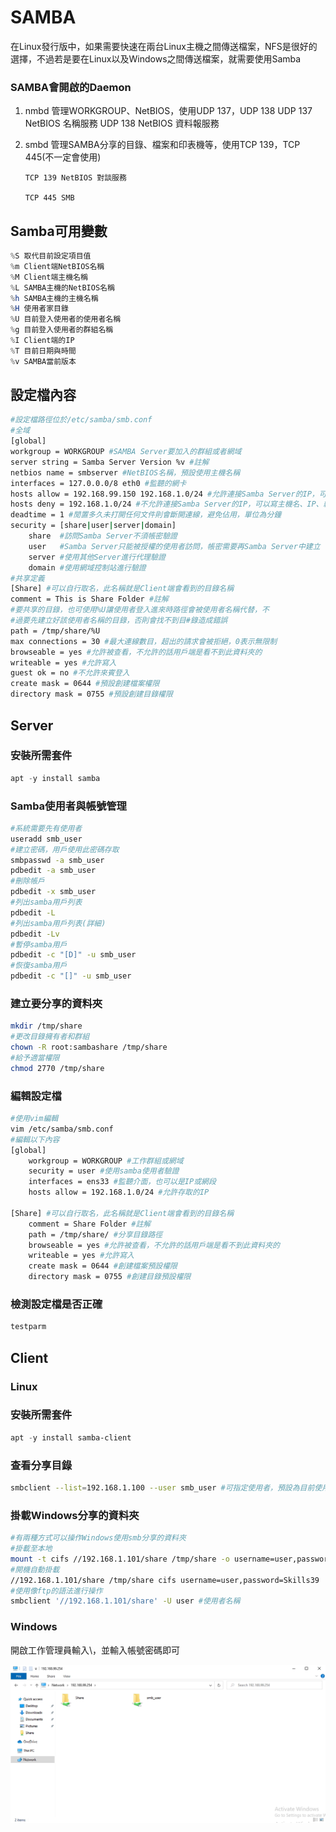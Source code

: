 # SAMBA

在Linux發行版中，如果需要快速在兩台Linux主機之間傳送檔案，NFS是很好的選擇，不過若是要在Linux以及Windows之間傳送檔案，就需要使用Samba

### SAMBA會開啟的Daemon

1. nmbd 管理WORKGROUP、NetBIOS，使用UDP 137，UDP 138                                     UDP 137 NetBIOS 名稱服務                                                                            UDP 138 NetBIOS 資料報服務
2. smbd 管理SAMBA分享的目錄、檔案和印表機等，使用TCP 139，TCP 445(不一定會使用)

       TCP 139 NetBIOS 對談服務

       TCP 445 SMB

## Samba可用變數

```powershell
%S 取代目前設定項目值
%m Client端NetBIOS名稱
%M Client端主機名稱
%L SAMBA主機的NetBIOS名稱
%h SAMBA主機的主機名稱
%H 使用者家目錄
%U 目前登入使用者的使用者名稱
%g 目前登入使用者的群組名稱
%I Client端的IP
%T 目前日期與時間
%v SAMBA當前版本
```

## 設定檔內容

```bash
#設定檔路徑位於/etc/samba/smb.conf
#全域
[global]
workgroup = WORKGROUP #SAMBA Server要加入的群組或者網域
server string = Samba Server Version %v #註解
netbios name = smbserver #NetBIOS名稱，預設使用主機名稱
interfaces = 127.0.0.0/8 eth0 #監聽的網卡
hosts allow = 192.168.99.150 192.168.1.0/24 #允許連接Samba Server的IP，可以寫主機名、IP、網段，以空格分隔
hosts deny = 192.168.1.0/24 #不允許連接Samba Server的IP，可以寫主機名、IP、網段，以空格分隔
deadtime = 1 #閒置多久未打開任何文件則會斷開連線，避免佔用，單位為分鐘
security = [share|user|server|domain]
	share  #訪問Samba Server不須帳密驗證
	user   #Samba Server只能被授權的使用者訪問，帳密需要再Samba Server中建立
	server #使用其他Server進行代理驗證
	domain #使用網域控制站進行驗證
#共享定義
[Share] #可以自行取名，此名稱就是Client端會看到的目錄名稱
comment = This is Share Folder #註解
#要共享的目錄，也可使用%U讓使用者登入進來時路徑會被使用者名稱代替，不
#過要先建立好該使用者名稱的目錄，否則會找不到目#錄造成錯誤
path = /tmp/share/%U
max connections = 30 #最大連線數目，超出的請求會被拒絕，0表示無限制
browseable = yes #允許被查看，不允許的話用戶端是看不到此資料夾的
writeable = yes #允許寫入
guest ok = no #不允許來賓登入
create mask = 0644 #預設創建檔案權限
directory mask = 0755 #預設創建目錄權限
```

## Server

### 安裝所需套件

```powershell
apt -y install samba
```

### Samba使用者與帳號管理

```bash
#系統需要先有使用者
useradd smb_user
#建立密碼，用戶使用此密碼存取
smbpasswd -a smb_user
pdbedit -a smb_user
#刪除帳戶
pdbedit -x smb_user 
#列出samba用戶列表
pdbedit -L
#列出samba用戶列表(詳細)
pdbedit -Lv
#暫停samba用戶
pdbedit -c "[D]" -u smb_user
#恢復samba用戶
pdbedit -c "[]" -u smb_user
```

### 建立要分享的資料夾

```bash
mkdir /tmp/share 
#更改目錄擁有者和群組
chown -R root:sambashare /tmp/share
#給予適當權限
chmod 2770 /tmp/share
```

### 編輯設定檔

```bash
#使用vim編輯
vim /etc/samba/smb.conf
#編輯以下內容
[global]
    workgroup = WORKGROUP #工作群組或網域
    security = user #使用samba使用者驗證
    interfaces = ens33 #監聽介面，也可以是IP或網段
    hosts allow = 192.168.1.0/24 #允許存取的IP
 
[Share] #可以自行取名，此名稱就是Client端會看到的目錄名稱
    comment = Share Folder #註解
    path = /tmp/share/ #分享目錄路徑
    browseable = yes #允許被查看，不允許的話用戶端是看不到此資料夾的
    writeable = yes #允許寫入
    create mask = 0644 #創建檔案預設權限
    directory mask = 0755 #創建目錄預設權限
```

### 檢測設定檔是否正確

```bash
testparm
```

## Client

### Linux

### 安裝所需套件

```powershell
apt -y install samba-client
```

### 查看分享目錄

```bash
smbclient --list=192.168.1.100 --user smb_user #可指定使用者，預設為目前使用者
```

### 掛載Windows分享的資料夾

```bash
#有兩種方式可以操作Windows使用smb分享的資料夾
#掛載至本地
mount -t cifs //192.168.1.101/share /tmp/share -o username=user,password=Skills39
#開機自動掛載
//192.168.1.101/share /tmp/share cifs username=user,password=Skills39
#使用像ftp的語法進行操作
smbclient '//192.168.1.101/share' -U user #使用者名稱
```

### Windows

開啟工作管理員輸入\\<Server IP>，並輸入帳號密碼即可

![Untitled](SAMBA%20a8d815a3a14642078b58179ea858d9e5/Untitled.png)